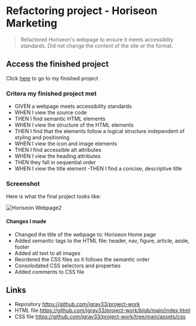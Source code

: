 
# Refactoring project - Horiseon Marketing 

> Refactored Horiseon's webpage to ensure it meets accessiblity standards. Did not change the content of the site or the format. 

## Access the finished project

Click [here](https://jgray33.github.io/project-work) to go to my finished project 

### Critera my finished project met

- GIVEN a webpage meets accessibility standards
- WHEN I view the source code
- THEN I find semantic HTML elements
- WHEN I view the structure of the HTML elements
- THEN I find that the elements follow a logical structure independent of styling and positioning
- WHEN I view the icon and image elements
- THEN I find accessible alt attributes
- WHEN I view the heading attributes
- THEN they fall in sequential order
- WHEN I view the title element
-THEN I find a concise, descriptive title

### Screenshot 

Here is what the final project looks like:


![Horiseon Webpage2](https://user-images.githubusercontent.com/95051960/145289209-903ce592-fc48-4529-bcbe-10491c724dcd.gif)


#### Changes I made

* Changed the title of the webpage to: Horiseon Home page
* Added semantic tags to the HTML file: header, nav, figure, article, aside, footer
* Added atl text to all images 
* Reordered the CSS files so it follows the semantic order
* Consolodated CSS selectors and properties 
* Added comments to CSS file  


## Links
- Repository https://github.com/jgray33/project-work
- HTML file https://github.com/jgray33/project-work/blob/main/index.html
- CSS file https://github.com/jgray33/project-work/tree/main/assets/css

